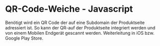 # QR-Code-Weiche - Javascript

Benötigt wird ein QR Code der auf eine Subdomain der Produktseite adressiert ist. So kann der QR-auf der Produktseite integriert werden und von einem Mobilen Endgerät gescannt werden. Weiterleitung in iOS bzw. Google Play Store. 
